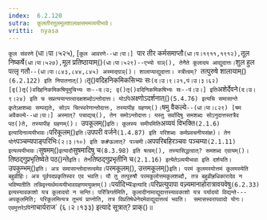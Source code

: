 ```yaml
---
index:  6.2.120
sutra:  कूलतीरतूलमूलशालाक्षसममव्ययीभावे।
vritti:  nyasa
---
```


`कूल संवरणे` (धा।पा।५२५), [`कूल आवरणे--धा।पा।] `पार तीर कर्मसमाप्तौ` (धा।प।१९११,१९१२), `तूल निष्कर्षे` (धा।पा।५२७), `मूल प्रतिष्ठायाम्()` (धा।पा।५२९)--एभ्यो घञ्(), तेनैते कूलादय आद्युदात्तः। `शुल हुल पत्लृ गतौ`--(धा।पा।८४३,८४४,८४५) अस्माद्घञ्()। शालाप्याद्युदात्ता। स्त्रीत्वम्? `तत्पुरुषे शालायाम्()` (6.2.122) इति निपातनात्()। `तृ()वदिहनिकमिकसिभ्यः सः` (द।उ।९।२१,पं।उ।३।६२) [वृ()तृ()वदिहनिकमिकषियुमुचिभ्यः सः--द।उ; वृ()तृ()वदिनिकमिकषिभ्यः सः--पं।उ।] इति `अशेर्देवने` (द।उ।९।२४) इति च सप्रत्ययान्तत्वादक्षशब्दोऽन्तोदात्तः। योऽपि `अक्ष्णोऽदर्शनात्()` (5.4.76) इत्यचि समासान्ते कृतेऽक्षशब्दः सम्पद्यते, सोऽप चित्स्वरेणान्तोदात्तः, तस्यापीह ग्रहणम्()। `षमु वैकल्ये`--(धा।पा।८२९) [षम अवैकल्ये--धा।पा।] अस्मात्? पचाद्यच्(), तेन समोऽन्तोदात्तः। यस्तु सर्वादिषु समशब्दः सोऽनुदात्तस्तत्रैव पठ()ते, तस्यापीह ग्रहणम्()। `उपकूलम्()` इति। कूलस्य समीपमिति `अव्ययं विभक्ति` (2.1.6) इत्यादिनाव्ययीभावः। `परिकूलम्()` इति। `उपपरी वर्जने` (1.4.87) इति परिशब्दः कर्मप्रवचनीयसंज्ञ)। तेन योगे `पञ्चम्यपाङ्परिभिः` (२।३।१०) इति क#ऊलात्? पञ्चमी। `अपपरिबहिरञ्चवः पञ्चम्या` (2.1.11) इत्यव्ययीभावः। `सुषमम्()` इत्यादौ `सुषमादिषु च` (8.3.98) इति षत्वम्(), तस्यासिद्धत्वात्? समशब्द एवायम्()। `तिष्ठद्गुप्रभृतिष्वेते पठ()न्ते` इति। तेन `तिष्ठद्गुप्रभृतीनि च` (2.1.16) इत्येतेऽव्ययीभावा इति दर्शयति। 
`उपकुम्भम्()` इति। अत्र समासान्तोदात्तत्वमेव। `परमकूलम्(), उत्तमकूलम्()` इति। परमं कूलमस्योत्तमं कूलमस्येति बहुव्रीहिः। अत्र पूर्वपदप्रकृतिस्वर एव भवति। यौ तु तत्पुरुषौ परमकूलोत्तमकूलशब्दौ, तत्र बहुव्रीह्रधिकारादेव न भविष्यतीति तन्निवृत्त्यर्थमव्ययीभावग्रहणमयुक्तम्()।
`पर्यादिभ्यः` इत्यादि। `परिप्रत्युपापा वज्र्यमानाहोरात्रावयवेषु` (6.2.33) इत्यस्यावकाशो यत्र कूलादयो न सन्ति। परिंत्रिगर्तमिति, कूलादीनामाद्युदात्तस्यावकाशो यत्र पर्यादयो विद्यन्ते---अपकूलमिति; परिकूलमित्यत्र तूभयं प्राप्नोति, तत्र विप्रतिषेधेनेदमेवाद्युदात्तत्वं भवति। 
समासस्वरापवादो योगः। एवमुत्तरेऽपि `नाचार्यराज` (६।२।१३३) इत्यादे सूत्रात्? प्राक्()॥
